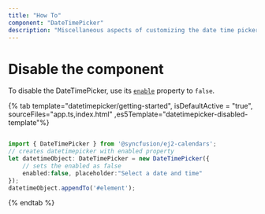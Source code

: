 ```yaml
---
title: "How To"
component: "DateTimePicker"
description: "Miscellaneous aspects of customizing the date time picker"
---
```


# Disable the component

To disable the DateTimePicker, use its
[`enable`](../../api/datetimepicker#enabled)
property to `false`.

{% tab template="datetimepicker/getting-started", isDefaultActive = "true", sourceFiles="app.ts,index.html" ,es5Template="datetimepicker-disabled-template"%}

```typescript

import { DateTimePicker } from '@syncfusion/ej2-calendars';
// creates datetimepicker with enabled property
let datetimeObject: DateTimePicker = new DateTimePicker({
    // sets the enabled as false
    enabled:false, placeholder:"Select a date and time"
});
datetimeObject.appendTo('#element');

```

{% endtab %}